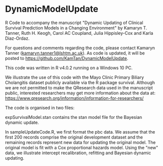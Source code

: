 # DynamicModelUpdate

R Code to accompany the manuscript "Dynamic Updating of Clinical Survival Prediction Models in a Changing Environment" by Kamaryn T. Tanner, Ruth H. Keogh, Carol AC Coupland, Julia Hippisley-Cox and Karla Diaz-Ordaz.

For questions and comments regarding the code, please contact Kamaryn Tanner (kamaryn.tanner1@lshtm.ac.uk). As code is updated, it will be posted to https://github.com/KamTan/DynamicModelUpdate.

This code was written in R v4.0.2 running on a Windows 10 PC.

We illustrate the use of this code with the Mayo Clinic Primary Biliary Cholangitis dataset publicly available via the R package survival. Although we are not permitted to make the QResearch data used in the manuscript public, interested researchers may get more information about the data at: https://www.qresearch.org/information/information-for-researchers/

The code is organised in two files:

expSurvivalModel.stan contains the stan model file for the Bayesian dynamic update.

In sampleUpdateCode.R, we first format the pbc data.  We assume that the first 200 records comprise the original development dataset and the remaining records represent new data for updating the original model.  The original model is fit with a Cox proportional hazards model.  Using the "new" data, we illustrate intercept recalibration, refitting and Bayesian dynamic updating.

